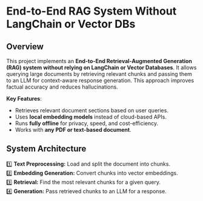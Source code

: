 # End-to-End RAG System Without LangChain or Vector DBs

##  Overview
This project implements an **End-to-End Retrieval-Augmented Generation (RAG) system** 
**without relying on LangChain or Vector Databases**. It allows querying large documents 
by retrieving relevant chunks and passing them to an LLM for context-aware response 
generation. This approach improves factual accuracy and reduces hallucinations.

 **Key Features**:
- Retrieves relevant document sections based on user queries.
- Uses **local embedding models** instead of cloud-based APIs.
- Runs **fully offline** for privacy, speed, and cost-efficiency.
- Works with **any PDF or text-based document**.

##  System Architecture
1️⃣ **Text Preprocessing:** Load and split the document into chunks.  
2️⃣ **Embedding Generation:** Convert chunks into vector embeddings.  
3️⃣ **Retrieval:** Find the most relevant chunks for a given query.  
4️⃣ **Generation:** Pass retrieved chunks to an LLM for a response.  
